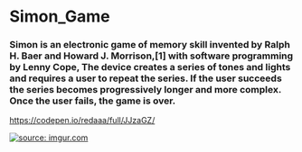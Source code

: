 # Simon_Game


<h3>Simon is an electronic game of memory skill invented by Ralph H. Baer and Howard J. Morrison,[1] with software programming by Lenny Cope, The device creates a series of tones and lights and requires a user to repeat the series. If the user succeeds the series becomes progressively longer and more complex. Once the user fails, the game is over. </h3>

https://codepen.io/redaaa/full/JJzaGZ/

<a href="http://imgur.com/13beInK"><img src="http://i.imgur.com/13beInK.png" title="source: imgur.com" /></a>
